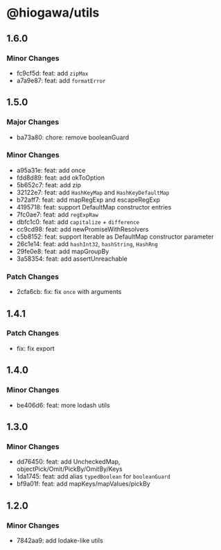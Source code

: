 # @hiogawa/utils

## 1.6.0

### Minor Changes

- fc9cf5d: feat: add `zipMax`
- a7a9e87: feat: add `formatError`

## 1.5.0

### Major Changes

- ba73a80: chore: remove booleanGuard

### Minor Changes

- a95a31e: feat: add once
- fdd8d89: feat: add okToOption
- 5b652c7: feat: add zip
- 32122e7: feat: add `HashKeyMap` and `HashKeyDefaultMap`
- b72aff7: feat: add mapRegExp and escapeRegExp
- 4195718: feat: support DefaultMap constructor entries
- 7fc0ae7: feat: add `regExpRaw`
- dbfc1c0: feat: add `capitalize` + `difference`
- cc9cd98: feat: add newPromiseWithResolvers
- c5b8152: feat: support Iterable as DefaultMap constructor parameter
- 26c1e14: feat: add `hashInt32`, `hashString`, `HashRng`
- 29fe0e8: feat: add mapGroupBy
- 3a58354: feat: add assertUnreachable

### Patch Changes

- 2cfa6cb: fix: fix `once` with arguments

## 1.4.1

### Patch Changes

- fix: fix export

## 1.4.0

### Minor Changes

- be406d6: feat: more lodash utils

## 1.3.0

### Minor Changes

- dd76450: feat: add UncheckedMap, objectPick/Omit/PickBy/OmitBy/Keys
- 1da1745: feat: add alias `typedBoolean` for `booleanGuard`
- bf9a01f: feat: add mapKeys/mapValues/pickBy

## 1.2.0

### Minor Changes

- 7842aa9: add lodake-like utils
